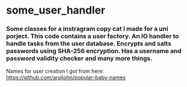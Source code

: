 # some_user_handler

### Some classes for a instragram copy cat I made for a uni porject. This code contains a user factory. An IO handler to handle tasks from the user database. Encrypts and salts passwords using SHA-256 encryption. Has a username and password validity checker and many more things.

Names for user creation I got from here: https://github.com/aruljohn/popular-baby-names

